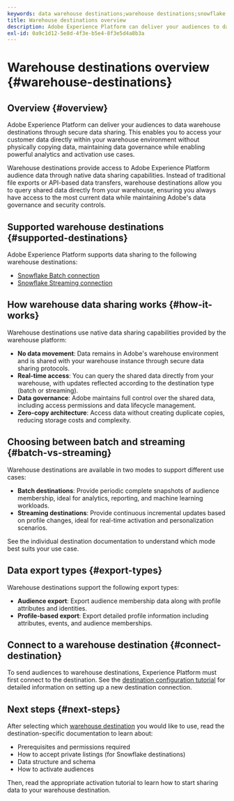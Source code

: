 ```yaml
---
keywords: data warehouse destinations;warehouse destinations;snowflake
title: Warehouse destinations overview
description: Adobe Experience Platform can deliver your audiences to data warehouse destinations through secure data sharing, enabling real-time access to your customer data within your warehouse environment.
exl-id: 0a9c1d12-5e8d-4f3e-b5e4-8f3e5d4a8b3a
---
```

# Warehouse destinations overview {#warehouse-destinations}

## Overview {#overview}

Adobe Experience Platform can deliver your audiences to data warehouse destinations through secure data sharing. This enables you to access your customer data directly within your warehouse environment without physically copying data, maintaining data governance while enabling powerful analytics and activation use cases.

Warehouse destinations provide access to Adobe Experience Platform audience data through native data sharing capabilities. Instead of traditional file exports or API-based data transfers, warehouse destinations allow you to query shared data directly from your warehouse, ensuring you always have access to the most current data while maintaining Adobe's data governance and security controls.

## Supported warehouse destinations {#supported-destinations}

Adobe Experience Platform supports data sharing to the following warehouse destinations:

* [Snowflake Batch connection](snowflake-batch.md)
* [Snowflake Streaming connection](snowflake.md)

## How warehouse data sharing works {#how-it-works}

Warehouse destinations use native data sharing capabilities provided by the warehouse platform:

* **No data movement**: Data remains in Adobe's warehouse environment and is shared with your warehouse instance through secure data sharing protocols.
* **Real-time access**: You can query the shared data directly from your warehouse, with updates reflected according to the destination type (batch or streaming).
* **Data governance**: Adobe maintains full control over the shared data, including access permissions and data lifecycle management.
* **Zero-copy architecture**: Access data without creating duplicate copies, reducing storage costs and complexity.

## Choosing between batch and streaming {#batch-vs-streaming}

Warehouse destinations are available in two modes to support different use cases:

* **Batch destinations**: Provide periodic complete snapshots of audience membership, ideal for analytics, reporting, and machine learning workloads.
* **Streaming destinations**: Provide continuous incremental updates based on profile changes, ideal for real-time activation and personalization scenarios.

See the individual destination documentation to understand which mode best suits your use case.

## Data export types {#export-types}

Warehouse destinations support the following export types:

* **Audience export**: Export audience membership data along with profile attributes and identities.
* **Profile-based export**: Export detailed profile information including attributes, events, and audience memberships.

## Connect to a warehouse destination {#connect-destination}

To send audiences to warehouse destinations, Experience Platform must first connect to the destination. See the [destination configuration tutorial](../../ui/connect-destination.md) for detailed information on setting up a new destination connection.

## Next steps {#next-steps}

After selecting which [warehouse destination](#supported-destinations) you would like to use, read the destination-specific documentation to learn about:

* Prerequisites and permissions required
* How to accept private listings (for Snowflake destinations)  
* Data structure and schema
* How to activate audiences

Then, read the appropriate activation tutorial to learn how to start sharing data to your warehouse destination.

